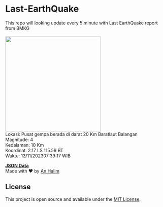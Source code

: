 # Last-EarthQuake
This repo will looking update every 5 minute with Last EarthQuake report from BMKG
<br>
<br>
<img src="https://static.bmkg.go.id/20231113073917.mmi.jpg" width="300"/>
<br>
Lokasi: Pusat gempa berada di darat 20 Km Baratlaut Balangan <br>
Magnitude: 4 <br>
Kedalaman: 10 Km <br>
Koordinat: 2.17 LS 115.59 BT <br>
Waktu: 13/11/202307:39:17 WIB <br>

<a href="./data/data.json">**JSON Data**</a>
<br>
Made with ❤️ by <a href="https://github.com/an-halim">An Halim</a>
## License

This project is open source and available under the [MIT License](LICENSE).
